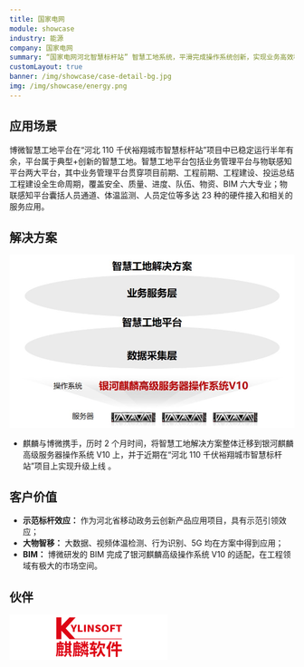 ```yaml
---
title: 国家电网
module: showcase
industry: 能源
company: 国家电网
summary: “国家电网河北智慧标杆站” 智慧工地系统，平滑完成操作系统创新，实现业务高效稳定运行
customLayout: true
banner: /img/showcase/case-detail-bg.jpg
img: /img/showcase/energy.png
---
```


<div class="markdown">

## 应用场景

博微智慧工地平台在“河北 110 千伏裕翔城市智慧标杆站”项目中已稳定运行半年有余，平台属于典型+创新的智慧工地。智慧工地平台包括业务管理平台与物联感知平台两大平台，其中业务管理平台贯穿项目前期、工程前期、工程建设、投运总结工程建设全生命周期，覆盖安全、质量、进度、队伍、物资、BIM 六大专业；物联感知平台囊括人员通道、体温监测、人员定位等多达 23 种的硬件接入和相关的服务应用。

## 解决方案

<div align="center" class="case-img"><img src="./e4.jpg"/></div>

- 麒麟与博微携手，历时 2 个月时间，将智慧工地解决方案整体迁移到银河麒麟高级服务器操作系统 V10 上，并于近期在“河北 110 千伏裕翔城市智慧标杆站”项目上实现升级上线 。

## 客户价值

- **示范标杆效应：** 作为河北省移动政务云创新产品应用项目，具有示范引领效应；
- **大物智移：** 大数据、视频体温检测、行为识别、5G 均在方案中得到应用；
- **BIM：** 博微研发的 BIM 完成了银河麒麟高级操作系统 V10 的适配，在工程领域有极大的市场空间。

## 伙伴

<div ><img src="./qiling.png"/></div>

</div>
